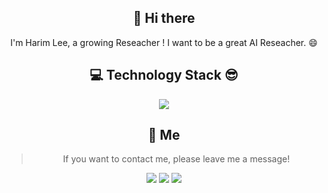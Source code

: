 

<div align="center">
<!-- [![Anurag's github stats](https://github-readme-stats.vercel.app/api?username=nueob)](https://github.com/anuraghazra/github-readme-stats) -->

  :wave: Hi there
---------------------
I'm Harim Lee, a growing Reseacher !
I want to be a great AI Reseacher. :smile:
  
:computer: Technology Stack :sunglasses:
---------------------

<img src="https://img.shields.io/badge/VSCODE-blue?style=flat-square&logo=Visual Studio Code&logoColor=white"/></a>

:hatched_chick: Me 
---------------------

> If you want to contact me, please leave me a message!

<p>
  <a href="https://github.com/hrimlee/" target="_blank"><img src="https://img.shields.io/badge/hrimlee-181717?style=flat-square&logo=GitHub&logoColor=white"/></a>
  <a href="mailto:darkduke882@gmail.com" target="_blank"><img src="https://img.shields.io/badge/darkduke882@gmail.com-blueviolet?style=flat-square&logo=Gmail&logoColor=white"/></a>
    <a href="mailto:hrimlee@hanyang.ac.kr" target="_blank"><img src="https://img.shields.io/badge/hrimlee@hanyang.ac.kr-blueviolet?style=flat-square&logo=Gmail&logoColor=white"/></a>
</p>
<!-- :love_letter: darkduke882@gmail.com or hrimlee@hanyang.ac.kr -->

</div>
<!--
**hrimlee/hrimlee** is a ✨ _special_ ✨ repository because its `README.md` (this file) appears on your GitHub profile.

Here are some ideas to get you started:

- 🔭 I’m currently working on ...
- 🌱 I’m currently learning ...
- 👯 I’m looking to collaborate on ...
- 🤔 I’m looking for help with ...
- 💬 Ask me about ...
- 📫 How to reach me: ...
- 😄 Pronouns: ...
- ⚡ Fun fact: ...
-->

